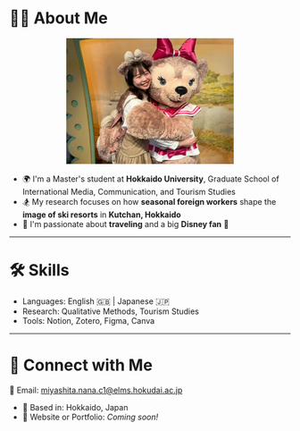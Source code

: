 # 👩‍🎓 About Me
<p align="center">
  <img src="IMG_6687 19.22.16.JPG" alt="Your photo" width="300"/>
</p>

- 🌍 I'm a Master's student at **Hokkaido University**, Graduate School of International Media, Communication, and Tourism Studies
- 🏂 My research focuses on how **seasonal foreign workers** shape the **image of ski resorts** in **Kutchan, Hokkaido**
- 🎢 I'm passionate about **traveling** and a big **Disney fan** 🏰

---

# 🛠 Skills

- Languages: English 🇬🇧 | Japanese 🇯🇵
- Research: Qualitative Methods, Tourism Studies
- Tools: Notion, Zotero, Figma, Canva

---

# 🔗 Connect with Me
📧 Email: miyashita.nana.c1@elms.hokudai.ac.jp
- 📍 Based in: Hokkaido, Japan
- 🧠 Website or Portfolio: *Coming soon!*

